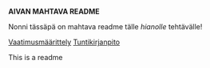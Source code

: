**AIVAN MAHTAVA README**

Nonni tässäpä on mahtava readme tälle *hianolle* tehtävälle!

[Vaatimusmäärittely](https://github.com/havemik/otm-harjoitustyo/blob/master/Dokumentaatio/Vaatimusmaarittely.md)
[Tuntikirjanpito](https://github.com/havemik/otm-harjoitustyo/blob/master/Dokumentaatio/tuntikirjanpito.md)

This is a readme
